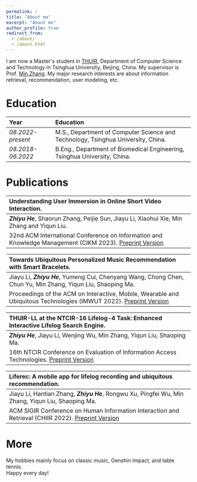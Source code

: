```yaml
---
permalink: /
title: "About me"
excerpt: "About me"
author_profile: true
redirect_from: 
  - /about/
  - /about.html
---
```


I am now a Master's student in [THUIR](http://ai.thuir.cn/), Department of Computer Science and Technology in Tsinghua University, Beijing, China. My supervisor is Prof. [Min Zhang](http://www.thuir.cn/group/~mzhang/). My major research interests are about information retrieval, recommendation, user modeling, etc.

Education
======

| Year | Education |
| :------ | :------ | 
| *08.2022-present* | M.S., Department of Computer Science and Technology, Tsinghua University, China. |
| *08.2018-06.2022* | B.Eng., Department of Biomedical Engineering, Tsinghua University, China. |

Publications
======

| **Understanding User Immersion in Online Short Video Interaction.**|   
| :------ |   
| ***Zhiyu He***, Shaorun Zhang, Peijie Sun, Jiayu Li, Xiaohui Xie, Min Zhang and Yiqun Liu. |  
| 32nd ACM International Conference on Information and Knowledge Management (CIKM 2023). [Preprint Version](http://www.thuir.cn/group/~YQLiu/publications/CIKM2023He.pdf)|  

| **Towards Ubiquitous Personalized Music Recommendation with Smart Bracelets.**|   
| :------ |   
| Jiayu Li, ***Zhiyu He***, Yumeng Cui, Chenyang Wang, Chong Chen, Chun Yu, Min Zhang, Yiqun Liu, Shaoping Ma. |  
| Proceedings of the ACM on Interactive, Mobile, Wearable and Ubiquitous Technologies (IMWUT 2022). [Preprint Version](https://dl.acm.org/doi/pdf/10.1145/3550333)|  

| **THUIR-LL at the NTCIR-16 Lifelog-4 Task: Enhanced Interactive Lifelog Search Engine.**|   
| :------ |   
| ***Zhiyu He***, Jiayu Li, Wenjing Wu, Min Zhang, Yiqun Liu, Shaoping Ma. |  
| 16th NTCIR Conference on Evaluation of Information Access Technologies. [Preprint Version](http://research.nii.ac.jp/ntcir/workshop/OnlineProceedings16/pdf/ntcir/02-NTCIR16-LIFELOG-HeZ.pdf)| 

| **Liferec: A mobile app for lifelog recording and ubiquitous recommendation.**|   
| :------ |   
| Jiayu Li, Hantian Zhang, ***Zhiyu He***, Rongwu Xu, Pingfei Wu, Min Zhang, Yiqun Liu, Shaoping Ma. |  
| ACM SIGIR Conference on Human Information Interaction and Retrieval (CHIIR 2022). [Preprint Version](https://drive.google.com/file/d/1UiaYXI8wqwJTX_M398c0gPkJQIEsLBHR/view)| 

More
======  
My hobbies mainly focus on classic music, Genshin Impact, and table tennis.  
Happy every day! 
